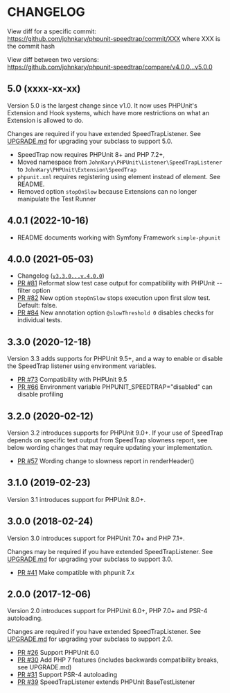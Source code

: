 CHANGELOG
=================

View diff for a specific commit:  
https://github.com/johnkary/phpunit-speedtrap/commit/XXX where XXX is the commit hash

View diff between two versions:  
https://github.com/johnkary/phpunit-speedtrap/compare/v4.0.0...v5.0.0

## 5.0 (xxxx-xx-xx)

Version 5.0 is the largest change since v1.0. It now uses PHPUnit's Extension
and Hook systems, which have more restrictions on what an Extension is allowed
to do.

Changes are required if you have extended SpeedTrapListener. See
[UPGRADE.md](UPGRADE.md) for upgrading your subclass to support 5.0.

* SpeedTrap now requires PHPUnit 8+ and PHP 7.2+,
* Moved namespace from `JohnKary\PHPUnit\Listener\SpeedTrapListener` to `JohnKary\PHPUnit\Extension\SpeedTrap`
* `phpunit.xml` requires registering using <extension> element instead of <listener> element. See README.
* Removed option `stopOnSlow` because Extensions can no longer manipulate the Test Runner

## 4.0.1 (2022-10-16)

* README documents working with Symfony Framework `simple-phpunit`

## 4.0.0 (2021-05-03)

* Changelog ([`v3.3.0...v.4.0.0`](https://github.com/johnkary/phpunit-speedtrap/compare/v3.3.0...v4.0.0))
* [PR #81](https://github.com/johnkary/phpunit-speedtrap/pull/81) Reformat slow test case output for compatibility with PHPUnit --filter option
* [PR #82](https://github.com/johnkary/phpunit-speedtrap/pull/82) New option `stopOnSlow` stops execution upon first slow test. Default: false.
* [PR #84](https://github.com/johnkary/phpunit-speedtrap/pull/84) New annotation option `@slowThreshold 0` disables checks for individual tests.

## 3.3.0 (2020-12-18)

Version 3.3 adds supports for PHPUnit 9.5+, and a way to enable or disable the SpeedTrap listener using environment variables.

* [PR #73](https://github.com/johnkary/phpunit-speedtrap/pull/73) Compatibility with PHPUnit 9.5
* [PR #66](https://github.com/johnkary/phpunit-speedtrap/pull/66) Environment variable PHPUNIT_SPEEDTRAP="disabled" can disable profiling

## 3.2.0 (2020-02-12)

Version 3.2 introduces supports for PHPUnit 9.0+.
If your use of SpeedTrap depends on specific text output from SpeedTrap slowness
report, see below wording changes that may require updating your implementation.

* [PR #57](https://github.com/johnkary/phpunit-speedtrap/pull/57) Wording change to slowness report in renderHeader()

## 3.1.0 (2019-02-23)

Version 3.1 introduces support for PHPUnit 8.0+.

## 3.0.0 (2018-02-24)

Version 3.0 introduces support for PHPUnit 7.0+ and PHP 7.1+.

Changes may be required if you have extended SpeedTrapListener. See
[UPGRADE.md](UPGRADE.md) for upgrading your subclass to support 3.0.

* [PR #41](https://github.com/johnkary/phpunit-speedtrap/pull/41) Make compatible with phpunit 7.x

## 2.0.0 (2017-12-06)

Version 2.0 introduces support for PHPUnit 6.0+, PHP 7.0+ and PSR-4 autoloading.

Changes are required if you have extended SpeedTrapListener. See
[UPGRADE.md](UPGRADE.md) for upgrading your subclass to support 2.0.

* [PR #26](https://github.com/johnkary/phpunit-speedtrap/pull/26) Support PHPUnit 6.0
* [PR #30](https://github.com/johnkary/phpunit-speedtrap/pull/30) Add PHP 7 features (includes backwards compatibility breaks, see UPGRADE.md)
* [PR #31](https://github.com/johnkary/phpunit-speedtrap/pull/31) Support PSR-4 autoloading
* [PR #39](https://github.com/johnkary/phpunit-speedtrap/pull/39) SpeedTrapListener extends PHPUnit BaseTestListener
